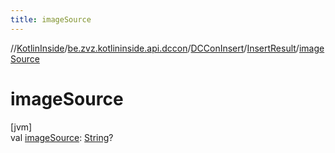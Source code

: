 ```yaml
---
title: imageSource
---
```

//[KotlinInside](../../../../index.html)/[be.zvz.kotlininside.api.dccon](../../index.html)/[DCConInsert](../index.html)/[InsertResult](index.html)/[imageSource](image-source.html)



# imageSource



[jvm]\
val [imageSource](image-source.html): [String](https://kotlinlang.org/api/latest/jvm/stdlib/kotlin/-string/index.html)?




